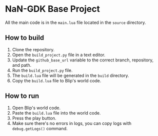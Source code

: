 # NaN-GDK Base Project

All the main code is in the `main.lua` file located in the `source` directory.

## How to build

1. Clone the repository.
2. Open the `build_project.py` file in a text editor.
3. Update the `github_base_url` variable to the correct branch, repository, and path.
4. Run the `build_project.py` file.
5. The `build.lua` file will be generated in the `build` directory.
6. Copy the `build.lua` file to Blip's world code.

## How to run

1. Open Blip's world code.
2. Paste the `build.lua` file into the world code.
3. Press the play button.
4. Make sure there's no errors in logs, you can copy logs with `debug.getLogs()` command.